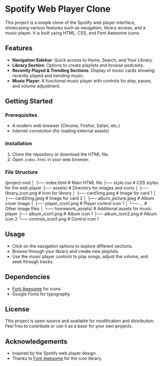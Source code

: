 # Spotify Web Player Clone

This project is a simple clone of the Spotify web player interface, showcasing various features such as navigation, library access, and a music player. It is built using HTML, CSS, and Font Awesome icons.

## Features

- **Navigation Sidebar**: Quick access to Home, Search, and Your Library.
- **Library Section**: Options to create playlists and browse podcasts.
- **Recently Played & Trending Sections**: Display of music cards showing recently played and trending music.
- **Music Player**: A functional music player with controls for play, pause, and volume adjustment.

## Getting Started

### Prerequisites

- A modern web browser (Chrome, Firefox, Safari, etc.)
- Internet connection (for loading external assets)

### Installation

1. Clone the repository or download the HTML file.
2. Open `index.html` in your web browser.

### File Structure
/project-root
│
├── index.html                 # Main HTML file
├── style.css                  # CSS styles for the web player
├── assets/                    # Directory for images and icons
│   ├── library_icon.png       # Icon for library
│   ├── card1img.jpeg          # Image for card 1
│   ├── card2img.jpeg          # Image for card 2
│   ├── album_picture.jpeg      # Album cover image
│   ├── player_icon1.png       # Player control icon 1
│   └── ...                    # Other image files
│
└── homework_assets/           # Additional assets for music player
    ├── album_icon1.png        # Album icon 1
    ├── album_icon2.png        # Album icon 2
    └── controls_icon1.png     # Control icon 1



## Usage

- Click on the navigation options to explore different sections.
- Browse through your library and create new playlists.
- Use the music player controls to play songs, adjust the volume, and seek through tracks.

## Dependencies

- [Font Awesome](https://fontawesome.com/) for icons
- Google Fonts for typography

## License

This project is open-source and available for modification and distribution. Feel free to contribute or use it as a base for your own projects.

## Acknowledgements

- Inspired by the Spotify web player design.
- Thanks to [Font Awesome](https://fontawesome.com/) for the icon library.

